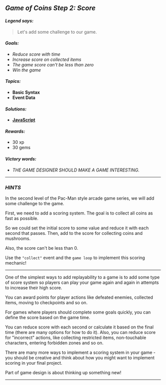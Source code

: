 ## _Game of Coins Step 2: Score_

#### _Legend says:_
> Let's add some challenge to our game.

#### _Goals:_
+ _Reduce score with time_
+ _Increase score on collected items_
+ _The game score can't be less than zero_
+ _Win the game_

#### _Topics:_
+ **Basic Syntax**
+ **Event Data**

#### _Solutions:_
+ **[JavaScript](goc2.js)**

#### _Rewards:_
+ 30 xp
+ 30 gems

#### _Victory words:_
+ _THE GAME DESIGNER SHOULD MAKE A GAME INTERESTING._

___

### _HINTS_

In the second level of the Pac-Man style arcade game series, we will add some challenge to the game.

First, we need to add a scoring system. The goal is to collect all coins as fast as possible.

So we could set the initial score to some value and reduce it with each second that passes. Then, add to the score for collecting coins and mushrooms.

Also, the score can't be less than 0.

Use the `"collect"` event and the `game loop` to implement this scoring mechanic!

___

One of the simplest ways to add replayability to a game is to add some type of score system so players can play your game again and again in attempts to increase their high score.

You can award points for player actions like defeated enemies, collected items, moving to checkpoints and so on.

For games where players should complete some goals quickly, you can define the score based on the game time.

You can reduce score with each second or calculate it based on the final time (there are many options for how to do it). Also, you can reduce score for "incorrect" actions, like collecting restricted items, non-touchable characters, entering forbidden zones and so on.

There are many more ways to implement a scoring system in your game - you should be creative and think about how you might want to implement scoring in your final project.

Part of game design is about thinking up something new!

___
